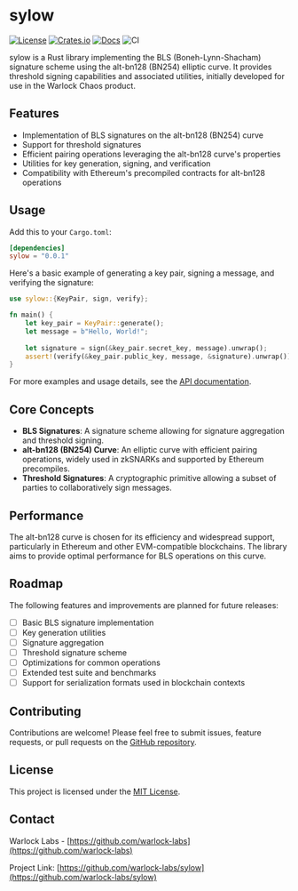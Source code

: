# sylow

[![License](https://img.shields.io/crates/l/sylow)](https://choosealicense.com/licenses/mit/)
[![Crates.io](https://img.shields.io/crates/v/sylow)](https://crates.io/crates/sylow)
[![Docs](https://img.shields.io/crates/v/sylow?color=blue&label=docs)](https://docs.rs/sylow/)
![CI](https://github.com/warlock-labs/sylow/actions/workflows/CI.yml/badge.svg)

sylow is a Rust library implementing the BLS (Boneh-Lynn-Shacham) signature scheme using the alt-bn128 (BN254) elliptic curve. It provides threshold signing capabilities and associated utilities, initially developed for use in the Warlock Chaos product.

## Features

- Implementation of BLS signatures on the alt-bn128 (BN254) curve
- Support for threshold signatures
- Efficient pairing operations leveraging the alt-bn128 curve's properties
- Utilities for key generation, signing, and verification
- Compatibility with Ethereum's precompiled contracts for alt-bn128 operations

## Usage

Add this to your `Cargo.toml`:

```toml
[dependencies]
sylow = "0.0.1"
```

Here's a basic example of generating a key pair, signing a message, and verifying the signature:

```rust
use sylow::{KeyPair, sign, verify};

fn main() {
    let key_pair = KeyPair::generate();
    let message = b"Hello, World!";
    
    let signature = sign(&key_pair.secret_key, message).unwrap();
    assert!(verify(&key_pair.public_key, message, &signature).unwrap());
}
```

For more examples and usage details, see the [API documentation](https://docs.rs/sylow).

## Core Concepts

- **BLS Signatures**: A signature scheme allowing for signature aggregation and threshold signing.
- **alt-bn128 (BN254) Curve**: An elliptic curve with efficient pairing operations, widely used in zkSNARKs and supported by Ethereum precompiles.
- **Threshold Signatures**: A cryptographic primitive allowing a subset of parties to collaboratively sign messages.

## Performance

The alt-bn128 curve is chosen for its efficiency and widespread support, particularly in Ethereum and other EVM-compatible blockchains. The library aims to provide optimal performance for BLS operations on this curve.

## Roadmap

The following features and improvements are planned for future releases:

- [ ] Basic BLS signature implementation
- [ ] Key generation utilities
- [ ] Signature aggregation
- [ ] Threshold signature scheme
- [ ] Optimizations for common operations
- [ ] Extended test suite and benchmarks
- [ ] Support for serialization formats used in blockchain contexts

## Contributing

Contributions are welcome! Please feel free to submit issues, feature requests, or pull requests on the [GitHub repository](https://github.com/warlock-labs/sylow).

## License

This project is licensed under the [MIT License](https://choosealicense.com/licenses/mit/).

## Contact

Warlock Labs - [https://github.com/warlock-labs](https://github.com/warlock-labs)

Project Link: [https://github.com/warlock-labs/sylow](https://github.com/warlock-labs/sylow)